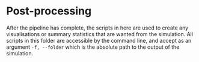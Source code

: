 # Post-processing
After the pipeline has complete, the scripts in here are used to create any visualisations or summary statistics that are wanted from the simulation.
All scripts in this folder are accessible by the command line, and accept as an argument `-f, --folder` which is the absolute path to the output of the simulation.
